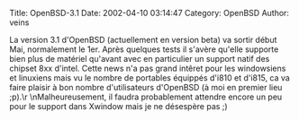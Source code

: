 Title: OpenBSD-3.1
Date: 2002-04-10 03:14:47
Category: OpenBSD
Author: veins

La version 3.1 d'OpenBSD (actuellement en version beta) va sortir début Mai, normalement le 1er. Après quelques tests il s'avère qu'elle supporte bien plus de matériel qu'avant avec en particulier un support natif des chipset 8xx d'intel. Cette news n'a pas grand intêret pour les windowsiens et linuxiens mais vu le nombre de portables équippés d'i810 et d'i815, ca va faire plaisir à bon nombre d'utilisateurs d'OpenBSD (à moi en premier lieu ;p).\r
\nMalheureusement, il faudra probablement attendre encore un peu pour le support dans Xwindow mais je ne désespère pas  ;)